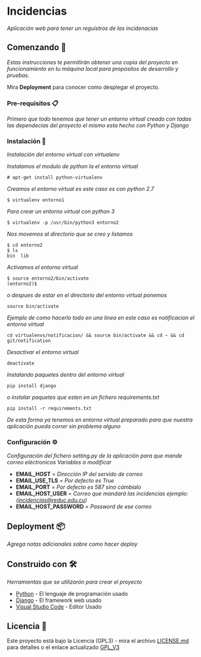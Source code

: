 # Incidencias

_Aplicación web para tener un reguistros de las incidenacias_

## Comenzando 🚀

_Estas instrucciones te permitirán obtener una copia del proyecto en funcionamiento en tu máquina local para propósitos de desarrollo y pruebas._

Mira **Deployment** para conocer como desplegar el proyecto.


### Pre-requisitos 📋

_Primero que todo tenemos que tener un entorno virtual creado con tadas las dependecias del proyecto el mismo esta hecho con Python y Django_

### Instalación 🔧

_Instalación del entorno virtual con virtualenv_

_Instalamos el modulo de python la el entorno virtual_

```
# apt-get install python-virtualenv
```

_Creamos el entorno virtual es este caso es con python 2.7_

```
$ virtualenv entorno1
```

_Para crear un entorno virtual con python 3_

```
$ virtualenv -p /usr/bin/python3 entorno2
```
_Nos movemos al directorio que se creo y listamos_

```
$ cd entorno2
$ ls
bin  lib
```
_Activamos el entorno virtual_

```
$ source entorno2/bin/activate
(entorno2)$
```
_o despues de estar en el directorio del entorno virtual ponemos_

```
source bin/activate
```
_Ejemplo de como hacerlo todo en una linea en este caso es notificacion el entorno virtual_

```
cd virtualenvs/notificacion/ && source bin/activate && cd ~ && cd git/notification
```
_Desactivar el entorno virtual_

```
deactivate
```
_Instalando paquetes dentro del entorno virtual_

```
pip install django
```
_o instalar paquetes que esten en un fichero requirements.txt_

```
pip install -r requirements.txt
```
_De esta forma ya tenemos en entorno virtual preparado para que nuestra aplicación pueda correr sin problema alguno_

### Configuración ⚙️

_Configuración del fichero setting.py de la aplicación para que mande correo eléctronicos_
_Variables a modificar_

* **EMAIL_HOST** = *Dirección IP del servido de correo*
* **EMAIL_USE_TLS** = *Por defecto es True*
* **EMAIL_PORT** = *Por defecto es 587 sino cámbialo*
* **EMAIL_HOST_USER** = *Correo que mandará las incidencias ejemplo:(incidencias@reduc.edu.cu)*
* **EMAIL_HOST_PASSWORD** = *Password de ese correo*


## Deployment 📦

_Agrega notas adicionales sobre como hacer deploy_

## Construido con 🛠️

_Herramientas que se utilizarón para crear el proyecto_

* [Python](https://www.python.org/) - El lenguaje de programación usado
* [Django](https://www.djangoproject.com/) - El framework web usado
* [Visual Studio Code](https://code.visualstudio.com/) - Editor Usado

## Licencia 📄

Este proyecto está bajo la Licencia (GPL3) - mira el archivo [LICENSE.md](LICENSE) para detalles o el enlace actualizado [GPL_V3](https://www.gnu.org/licenses/gpl-3.0.html)


